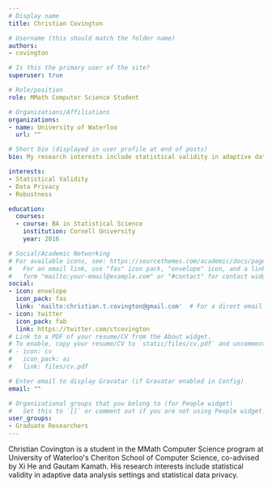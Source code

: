 ```yaml
---
# Display name
title: Christian Covington

# Username (this should match the folder name)
authors:
- covington

# Is this the primary user of the site?
superuser: true

# Role/position
role: MMath Computer Science Student

# Organizations/Affiliations
organizations:
- name: University of Waterloo
  url: ""

# Short bio (displayed in user profile at end of posts)
bio: My research interests include statistical validity in adaptive data analysis settings and data privacy.

interests:
- Statistical Validity
- Data Privacy
- Robustness

education:
  courses:
  - course: BA in Statistical Science
    institution: Cornell University
    year: 2016

# Social/Academic Networking
# For available icons, see: https://sourcethemes.com/academic/docs/page-builder/#icons
#   For an email link, use "fas" icon pack, "envelope" icon, and a link in the
#   form "mailto:your-email@example.com" or "#contact" for contact widget.
social:
- icon: envelope
  icon_pack: fas
  link: 'mailto:christian.t.covington@gmail.com'  # For a direct email link, use "mailto:test@example.org".
- icon: twitter
  icon_pack: fab
  link: https://twitter.com/ctcovington
# Link to a PDF of your resume/CV from the About widget.
# To enable, copy your resume/CV to `static/files/cv.pdf` and uncomment the lines below.
# - icon: cv
#   icon_pack: ai
#   link: files/cv.pdf

# Enter email to display Gravatar (if Gravatar enabled in Config)
email: ""

# Organizational groups that you belong to (for People widget)
#   Set this to `[]` or comment out if you are not using People widget.
user_groups:
- Graduate Researchers
---
```


Christian Covington is a student in the MMath Computer Science program at University of Waterloo's Cheriton School of Computer Science, co-advised by Xi He and Gautam Kamath. His research interests include statistical validity in adaptive data analysis settings and statistical data privacy.
